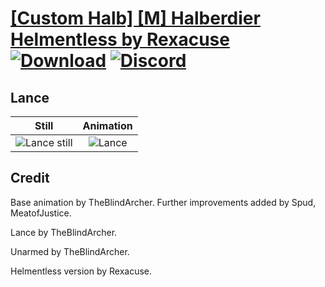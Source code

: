 # [\[Custom Halb\] \[M\] Halberdier Helmentless by Rexacuse](./) [![Download](https://img.shields.io/badge/Download--red?style=social&logo=github)](https://minhaskamal.github.io/DownGit/#/home?url=https://github.com/Klokinator/FE-Repo/tree/main/Battle%20Animations%2FInfantry%20-%20(Lnc)%20Soldiers%2C%20Halberdiers%2F%5BCustom%20Halb%5D%20%5BM%5D%20Halberdier%20Helmentless%20by%20Rexacuse%2F2.%20Lance) [![Discord](https://img.shields.io/badge/Discord--blue?style=social&logo=discord)](https://discord.gg/C7VNGnyTPA)

## Lance

| Still | Animation |
| :---: | :-------: |
| ![Lance still](./Lance_000.png) | ![Lance](./Lance.gif) |

## Credit

Base animation by TheBlindArcher. Further improvements added by Spud, MeatofJustice.

Lance by TheBlindArcher.

Unarmed by TheBlindArcher.

Helmentless version by Rexacuse.
